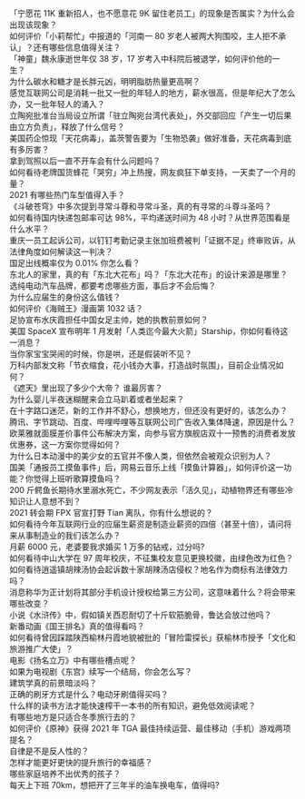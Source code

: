 「宁愿花 11K 重新招人，也不愿意花 9K 留住老员工」的现象是否属实？为什么会出现该现象？  
如何评价「小莉帮忙」中报道的「河南一 80 岁老人被两大狗围咬，主人拒不承认」？还有哪些信息值得关注？  
「神童」魏永康逝世年仅 38 岁，17 岁考入中科院后被退学，如何评价他的一生？  
为什么碳水和糖才是长胖元凶，明明脂肪热量更高啊？  
感觉互联网公司是消耗一批又一批的年轻人的地方，薪水很高，但是年纪大了怎么办，又一批年轻人的涌入？  
立陶宛批准台当局设立所谓「驻立陶宛台湾代表处」，外交部回应「产生一切后果由立方负责」，释放了什么信号？  
美国药企惊现「天花病毒」，盖茨警告要为「生物恐袭」做好准备，天花病毒到底有多厉害？  
拿到驾照以后一直不开车会有什么问题吗？  
如何看待老牌国货蜂花「哭穷」冲上热搜，网友疯狂下单支持，一天卖了一个月的量？  
2021 有哪些热门车型值得入手？  
《斗破苍穹》中多次提到寻常斗尊和寻常斗圣，真的有寻常的斗尊斗圣吗？  
如何看待国内快递包邮率可达 98%，平均递送时间为 48 小时？从世界范围看是什么水平？  
重庆一员工起诉公司，以钉钉考勤记录主张加班费被判「证据不足」终审败诉，从法律角度如何解读这一判决？  
国足出线概率仅为 0.01% 你怎么看？  
东北人的家里，真的有「东北大花布」吗？「东北大花布」的设计来源是哪里？  
选纯电动汽车品牌，都要考虑哪些方面，事后才不会后悔？  
为什么应届生的身份这么值钱？  
如何评价《海贼王》漫画第 1032 话？  
足协宣布水庆霞担任中国女足主帅，她的执教前景如何？  
美国 SpaceX 宣布明年 1 月发射「人类迄今最大火箭」Starship，你如何看待这一消息？  
当你家宝宝哭闹的时候，你是哄，还是假装听不见？  
万科内部发文称「节衣缩食，花小钱办大事，打造战时氛围」，目前企业情况如何？  
《遮天》里出现了多少个大帝？ 谁最厉害？  
为什么婴儿半夜迷糊醒来会立马趴着或者坐起来？  
在十字路口迷茫，新的工作并不舒心，想换地方，但还没有更好的，该怎么办？  
腾讯、字节跳动、百度、哔哩哔哩等互联网公司广告收入集体降速，原因是什么？  
欧莱雅就面膜差价事件公布解决方案，向参与官方旗舰店双十一预售的消费者发放优惠券，这一方案你觉得如何？  
为什么日本动漫中的美少女的五官并不像人类，但依然会被观众识别为人？  
国美「通报员工摸鱼事件」后，网易云音乐上线「摸鱼计算器」，如何评价这一功能？你觉得上班听歌算摸鱼吗？  
200 斤鳄鱼长期待水里溺水死亡，不少网友表示「活久见」，动植物界还有哪些冷知识让人意想不到？  
2021 转会期 FPX 官宣打野 Tian 离队，你有什么想说的？  
如何看待今年互联网行业的应届生薪资是制造业薪资的四倍（甚至十倍），请问将来从事制造业的我们该怎么办？  
月薪 6000 元，老婆要我求婚买 1 万多的钻戒，过分吗?  
如何看待中山大学在 97 周年校庆，不征集校友意见更换校徽，由绿色改为红色？  
如何看待逍遥镇胡辣汤协会起诉数十家胡辣汤店侵权？地名作为商标有法律效力吗？  
消息称华为正计划将其部分手机设计授权给第三方公司，这意味着什么？将会带来哪些改变？  
小说《水浒传》中，假如镇关西忍耐切了十斤软筋脆骨，鲁达会放过他吗？  
新番动画《国王排名》真的值得看吗？  
如何看待曾因踩踏陕西榆林丹霞地貌被批的「冒险雷探长」获榆林市授予「文化和旅游推广大使」？  
电影《扬名立万》中有哪些槽点呢？  
如果为电视剧《东宫》续写一个结局，你会怎么写？  
建筑学真的前景暗淡吗？  
正确的刷牙方式是什么？电动牙刷值得买吗？  
什么样的读书方法才能快速榨干一本书的所有知识，避免低效阅读呢？  
有哪些地方是只适合冬季旅行去的？  
如何评价《原神》获得 2021 年 TGA 最佳持续运营、最佳移动（手机）游戏两项提名？  
自律是不是反人性的？  
怎样才能更好更快的提升旅行的幸福感？  
哪些家庭培养不出优秀的孩子？  
每天上下班 70km，想把开了三年半的油车换电车，值得吗?  
